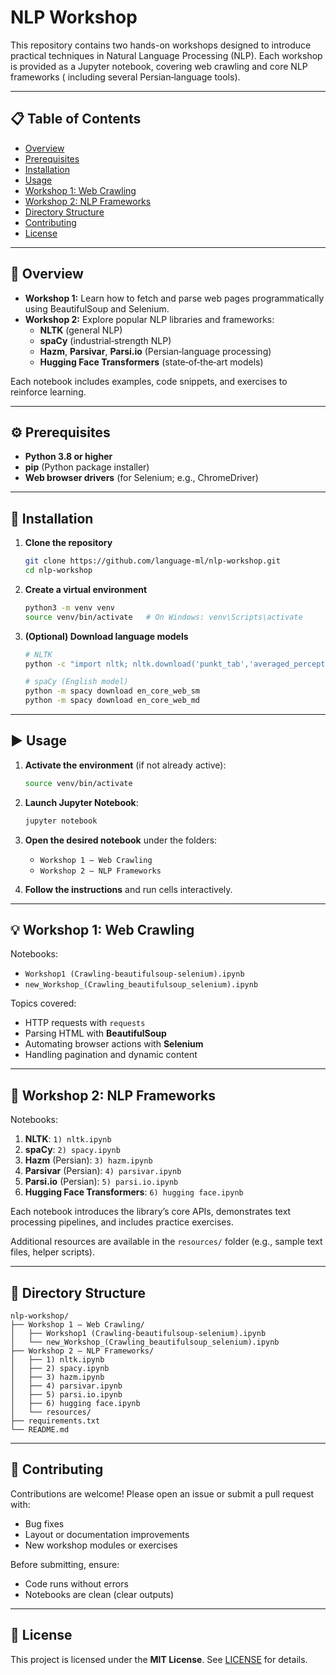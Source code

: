 # NLP Workshop

This repository contains two hands-on workshops designed to introduce practical techniques in Natural Language
Processing (NLP). Each workshop is provided as a Jupyter notebook, covering web crawling and core NLP frameworks (
including several Persian‑language tools).

---

## 📋 Table of Contents

- [Overview](https://github.com/language-ml/nlp-workshop?tab=readme-ov-filehttps://github.com/language-ml/nlp-workshop?tab=readme-ov-file#overview)
- [Prerequisites](https://github.com/language-ml/nlp-workshop?tab=readme-ov-file#prerequisites)
- [Installation](https://github.com/language-ml/nlp-workshop?tab=readme-ov-file#installation)
- [Usage](https://github.com/language-ml/nlp-workshop?tab=readme-ov-file#usage)
- [Workshop 1: Web Crawling](https://github.com/language-ml/nlp-workshop?tab=readme-ov-file#workshop-1-web-crawling)
- [Workshop 2: NLP Frameworks](https://github.com/language-ml/nlp-workshop?tab=readme-ov-file#workshop-2-nlp-frameworks)
- [Directory Structure](https://github.com/language-ml/nlp-workshop?tab=readme-ov-file#directory-structure)
- [Contributing](https://github.com/language-ml/nlp-workshop?tab=readme-ov-file#contributing)
- [License](https://github.com/language-ml/nlp-workshop?tab=readme-ov-file#license)

---

## 📝 Overview

- **Workshop 1:** Learn how to fetch and parse web pages programmatically using BeautifulSoup and Selenium.
- **Workshop 2:** Explore popular NLP libraries and frameworks:
    - **NLTK** (general NLP)
    - **spaCy** (industrial‑strength NLP)
    - **Hazm**, **Parsivar**, **Parsi.io** (Persian‑language processing)
    - **Hugging Face Transformers** (state‑of‑the‑art models)

Each notebook includes examples, code snippets, and exercises to reinforce learning.

---

## ⚙️ Prerequisites

- **Python 3.8 or higher**
- **pip** (Python package installer)
- **Web browser drivers** (for Selenium; e.g., ChromeDriver)

---

## 🚀 Installation

1. **Clone the repository**
   ```bash
   git clone https://github.com/language-ml/nlp-workshop.git
   cd nlp-workshop
   ```

2. **Create a virtual environment**
   ```bash
   python3 -m venv venv
   source venv/bin/activate   # On Windows: venv\Scripts\activate
   ```

3. **(Optional) Download language models**
   ```bash
   # NLTK
   python -c "import nltk; nltk.download('punkt_tab','averaged_perceptron_tagger')"

   # spaCy (English model)
   python -m spacy download en_core_web_sm
   python -m spacy download en_core_web_md
   ```

---

## ▶️ Usage

1. **Activate the environment** (if not already active):
   ```bash
   source venv/bin/activate
   ```

2. **Launch Jupyter Notebook**:
   ```bash
   jupyter notebook
   ```

3. **Open the desired notebook** under the folders:
    - `Workshop 1 – Web Crawling`
    - `Workshop 2 – NLP Frameworks`

4. **Follow the instructions** and run cells interactively.

---

## 💡 Workshop 1: Web Crawling

Notebooks:

- `Workshop1 (Crawling-beautifulsoup-selenium).ipynb`
- `new_Workshop_(Crawling_beautifulsoup_selenium).ipynb`

Topics covered:

- HTTP requests with `requests`
- Parsing HTML with **BeautifulSoup**
- Automating browser actions with **Selenium**
- Handling pagination and dynamic content

---

## 💼 Workshop 2: NLP Frameworks

Notebooks:

1. **NLTK**: `1) nltk.ipynb`
2. **spaCy**: `2) spacy.ipynb`
3. **Hazm** (Persian): `3) hazm.ipynb`
4. **Parsivar** (Persian): `4) parsivar.ipynb`
5. **Parsi.io** (Persian): `5) parsi.io.ipynb`
6. **Hugging Face Transformers**: `6) hugging face.ipynb`

Each notebook introduces the library’s core APIs, demonstrates text processing pipelines, and includes practice
exercises.

Additional resources are available in the `resources/` folder (e.g., sample text files, helper scripts).

---

## 📂 Directory Structure

```
nlp-workshop/
├── Workshop 1 – Web Crawling/
│   ├── Workshop1 (Crawling-beautifulsoup-selenium).ipynb
│   └── new_Workshop_(Crawling_beautifulsoup_selenium).ipynb
├── Workshop 2 – NLP Frameworks/
│   ├── 1) nltk.ipynb
│   ├── 2) spacy.ipynb
│   ├── 3) hazm.ipynb
│   ├── 4) parsivar.ipynb
│   ├── 5) parsi.io.ipynb
│   ├── 6) hugging face.ipynb
│   └── resources/
├── requirements.txt
└── README.md
```

---

## 🤝 Contributing

Contributions are welcome! Please open an issue or submit a pull request with:

- Bug fixes
- Layout or documentation improvements
- New workshop modules or exercises

Before submitting, ensure:

- Code runs without errors
- Notebooks are clean (clear outputs)

---

## 📄 License

This project is licensed under the **MIT License**. See [LICENSE](LICENSE) for details.

